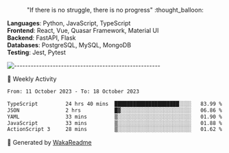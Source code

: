 <p align="center"> 
  "If there is no struggle, there is no progress" :thought_balloon:
</p>

<p align="left">
  <strong>Languages</strong>: Python, JavaScript, TypeScript<br>
  <strong>Frontend</strong>: React, Vue, Quasar Framework, Material UI<br>
  <strong>Backend</strong>: FastAPI, Flask<br>
  <strong>Databases</strong>: PostgreSQL, MySQL, MongoDB<br>
  <strong>Testing</strong>: Jest, Pytest<br>
</p>

![-----------------------------------------------------](https://raw.githubusercontent.com/andreasbm/readme/master/assets/lines/vintage.png)

🎯 Weekly Activity

<!--START_SECTION:waka-->

```txt
From: 11 October 2023 - To: 18 October 2023

TypeScript         24 hrs 40 mins  █████████████████████░░░░   83.99 %
JSON               2 hrs           █▓░░░░░░░░░░░░░░░░░░░░░░░   06.86 %
YAML               33 mins         ▒░░░░░░░░░░░░░░░░░░░░░░░░   01.90 %
JavaScript         33 mins         ▒░░░░░░░░░░░░░░░░░░░░░░░░   01.88 %
ActionScript 3     28 mins         ▒░░░░░░░░░░░░░░░░░░░░░░░░   01.62 %
```

<!--END_SECTION:waka-->


🚀 Generated by [WakaReadme](https://github.com/athul/waka-readme)
